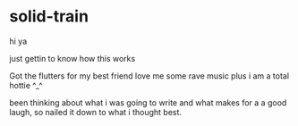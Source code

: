 # solid-train

hi ya

just gettin to know how this works

Got the flutters for my best friend
love me some rave music
plus i am a total hottie ^_^

been thinking about what i was going to write and what makes for a a good laugh, so nailed it down to what i thought best.
